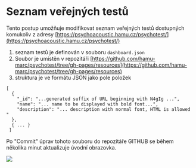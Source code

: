 # Seznam veřejných testů

Tento postup umožňuje modifikovat seznam veřejných testů dostupných komukoliv z adresy [https://psychoacoustic.hamu.cz/psychotest/](https://psychoacoustic.hamu.cz/psychotest/)

1. seznam testů je definován v souboru `dashboard.json`
2. Soubor je umístěn v repozitáři [https://github.com/hamu-marc/psychotest/tree/gh-pages/resources](https://github.com/hamu-marc/psychotest/tree/gh-pages/resources)
3. struktura je ve formátu JSON jako pole položek

```
[
  {
    "_id": "...generated suffix of URL beginning with N4gIg ...",
    "name": "... name to be displayed with bold font...",
    "description": "... description with normal font, HTML is allowed "
  },
  { ... }
 ]   
```

Po "Commit" úprav tohoto souboru do repozitáře GITHUB se během několika minut aktualizuje úvodní obrazovka.

![](../../.gitbook/assets/firefox\_2Vk29HKBuP.gif)
